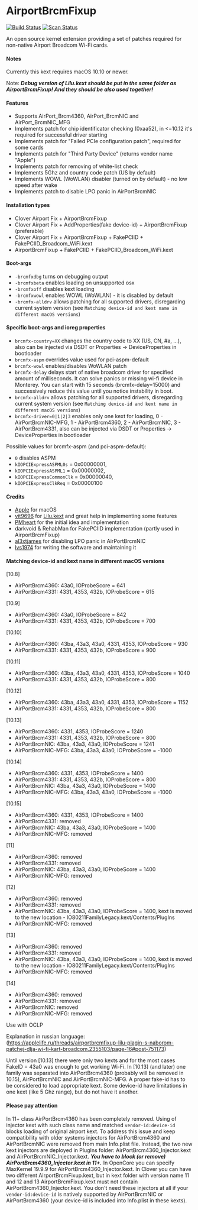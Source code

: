 AirportBrcmFixup
==================

[![Build Status](https://github.com/acidanthera/AirportBrcmFixup/actions/workflows/main.yml/badge.svg?branch=master)](https://github.com/acidanthera/AirportBrcmFixup/actions) [![Scan Status](https://scan.coverity.com/projects/16401/badge.svg?flat=1)](https://scan.coverity.com/projects/16401)

An open source kernel extension providing a set of patches required for non-native Airport Broadcom Wi-Fi cards.

#### Notes
Currently this kext requires macOS 10.10 or newer.

Note: ***Debug version of Lilu.kext should be put in the same folder as AirportBrcmFixup! And they should be also used together!***

#### Features
- Supports AirPort_Brcm4360, AirPort_BrcmNIC and AirPort_BrcmNIC_MFG
- Implements patch for chip identificator checking (0xaa52), in <=10.12 it's required for successful driver starting
- Implements patch for "Failed PCIe configuration patch", required for some cards 
- Implements patch for "Third Party Device" (returns vendor name "Apple")
- Implements patch for removing of white-list check
- Implements 5Ghz and country code patch (US by default)
- Implements WOWL (WoWLAN) disabler (turned on by default) - no low speed after wake
- Implements patch to disable LPO panic in AirPortBrcmNIC

#### Installation types
- Clover Airport Fix + AirportBrcmFixup
- Clover Airport Fix + AddProperties(fake device-id) + AirportBrcmFixup (preferable)
- Clover Airport Fix + AirportBrcmFixup + FakePCIID + FakePCIID_Broadcom_WiFi.kext
- AirportBrcmFixup + FakePCIID + FakePCIID_Broadcom_WiFi.kext

#### Boot-args
- `-brcmfxdbg` turns on debugging output
- `-brcmfxbeta` enables loading on unsupported osx
- `-brcmfxoff` disables kext loading
- `-brcmfxwowl` enables WOWL (WoWLAN) - it is disabled by default
- `-brcmfx-alldrv` allows patching for all supported drivers, disregarding current system version (see  `Matching device-id and kext name in different macOS versions`)

#### Specific boot-args and ioreg properties
- `brcmfx-country=XX` changes the country code to XX (US, CN, #a, ...), also can be injected via DSDT or Properties → DeviceProperties in bootloader
- `brcmfx-aspm`  overrides value used for pci-aspm-default
- `brcmfx-wowl` enables/disables WoWLAN patch
- `brcmfx-delay` delays start of native broadcom driver for specified amount of milliseconds. It can solve panics or missing wi-fi device in Monterey. You can start with 15 seconds (brcmfx-delay=15000) and successively reduce this value until you notice instability in boot.
- `brcmfx-alldrv` allows patching for all supported drivers, disregarding current system version (see  `Matching device-id and kext name in different macOS versions`)
- `brcmfx-driver=0|1|2|3` enables only one kext for loading, 0 - AirPortBrcmNIC-MFG, 1 - AirPortBrcm4360, 2 - AirPortBrcmNIC, 3 - AirPortBrcm4331, also can be injected via DSDT or Properties → DeviceProperties in bootloader

Possible values for brcmfx-aspm (and pci-aspm-default):
- `0` disables ASPM
- `kIOPCIExpressASPML0s` = 0x00000001,
- `kIOPCIExpressASPML1` = 0x00000002,
- `kIOPCIExpressCommonClk` = 0x00000040,
- `kIOPCIExpressClkReq` = 0x00000100



#### Credits
- [Apple](https://www.apple.com) for macOS  
- [vit9696](https://github.com/vit9696) for [Lilu.kext](https://github.com/vit9696/Lilu) and great help in implementing some features
- [PMheart](https://github.com/PMheart) for the initial idea and implementation
- darkvoid & RehabMan for FakePCIID implementation (partly used in AirportBrcmFixup)
- [al3xtjames](https://github.com/al3xtjames) for disabling LPO panic in AirPortBrcmNIC 
- [lvs1974](https://applelife.ru/members/lvs1974.53809/) for writing the software and maintaining it


#### Matching device-id and kext name in different macOS versions
[10.8]
- AirPortBrcm4360: 43a0, IOProbeScore = 641
- AirPortBrcm4331: 4331, 4353, 432b, IOProbeScore = 615

[10.9]
- AirPortBrcm4360: 43a0, IOProbeScore = 842
- AirPortBrcm4331: 4331, 4353, 432b, IOProbeScore = 700

[10.10]
- AirPortBrcm4360: 43ba, 43a3, 43a0, 4331, 4353, IOProbeScore = 930
- AirPortBrcm4331: 4331, 4353, 432b, IOProbeScore = 900

[10.11]
- AirPortBrcm4360: 43ba, 43a3, 43a0, 4331, 4353, IOProbeScore = 1040
- AirPortBrcm4331: 4331, 4353, 432b, IOProbeScore = 800

[10.12]
- AirPortBrcm4360: 43ba, 43a3, 43a0, 4331, 4353, IOProbeScore = 1152
- AirPortBrcm4331: 4331, 4353, 432b, IOProbeScore = 800

[10.13]
- AirPortBrcm4360: 4331, 4353, IOProbeScore = 1240
- AirPortBrcm4331: 4331, 4353, 432b, IOProbeScore = 800
- AirPortBrcmNIC: 43ba, 43a3, 43a0, IOProbeScore = 1241
- AirPortBrcmNIC-MFG: 43ba, 43a3, 43a0, IOProbeScore = -1000

[10.14]
- AirPortBrcm4360: 4331, 4353, IOProbeScore = 1400
- AirPortBrcm4331: 4331, 4353, 432b, IOProbeScore = 800
- AirPortBrcmNIC: 43ba, 43a3, 43a0, IOProbeScore = 1400
- AirPortBrcmNIC-MFG: 43ba, 43a3, 43a0, IOProbeScore = -1000

[10.15]
- AirPortBrcm4360: 4331, 4353, IOProbeScore = 1400
- AirPortBrcm4331: removed
- AirPortBrcmNIC: 43ba, 43a3, 43a0, IOProbeScore = 1400
- AirPortBrcmNIC-MFG: removed

[11]
- AirPortBrcm4360: removed
- AirPortBrcm4331: removed
- AirPortBrcmNIC: 43ba, 43a3, 43a0, IOProbeScore = 1400
- AirPortBrcmNIC-MFG: removed

[12]
- AirPortBrcm4360: removed
- AirPortBrcm4331: removed
- AirPortBrcmNIC: 43ba, 43a3, 43a0, IOProbeScore = 1400, kext is moved to the new location - IO80211FamilyLegacy.kext/Contents/PlugIns
- AirPortBrcmNIC-MFG: removed

[13]
- AirPortBrcm4360: removed
- AirPortBrcm4331: removed
- AirPortBrcmNIC: 43ba, 43a3, 43a0, IOProbeScore = 1400, kext is moved to the new location - IO80211FamilyLegacy.kext/Contents/PlugIns
- AirPortBrcmNIC-MFG: removed

[14]
- AirPortBrcm4360: removed
- AirPortBrcm4331: removed
- AirPortBrcmNIC: removed
- AirPortBrcmNIC-MFG: removed

Use with OCLP

Explanation in russian language: (https://applelife.ru/threads/airportbrcmfixup-lilu-plagin-s-naborom-patchej-dlja-wi-fi-kart-broadcom.2355103/page-16#post-751173)

Until version [10.13] there were only two kexts and for the most cases FakeID = 43a0 was enough to get working Wi-Fi.
In [10.13] (and later) one family was separated into AirPortBrcm4360 (probably will be removed in 10.15), AirPortBrcmNIC and AirPortBrcmNIC-MFG.
A proper fake-id has to be considered to load appropriate kext. Some device-id have limitations in one kext (like 5 Ghz range), but do not have it another.

#### Please pay attention
In 11+ class AirPortBrcm4360 has been completely removed. Using of injector kext with such class name and matched ```vendor-id:device-id``` blocks
loading of original airport kext. To address this issue and keep compatibility with older systems injectors for AirPortBrcm4360 and AirPortBrcmNIC were removed
from main Info.plist file. Instead, the two new kext injectors are deployed in PlugIns folder: AirPortBrcm4360_Injector.kext and AirPortBrcmNIC_Injector.kext.
***You have to block (or remove) AirPortBrcm4360_Injector.kext in 11+.*** In OpenCore you can specify MaxKernel 19.9.9 for AirPortBrcm4360_Injector.kext.
In Clover you can have two different AirportBrcmFixup.kext, but in kext folder with version name 11 and 12 and 13 AirportBrcmFixup.kext must not contain AirPortBrcm4360_Injector.kext. You don't need these injectors at all if your ```vendor-id:device-id``` is natively supported by AirPortBrcmNIC or AirPortBrcm4360 (your device-id is included into Info.plist in these kexts).

